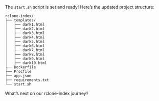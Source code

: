 The `start.sh` script is set and ready! Here’s the updated project structure:

```
rclone-index/
├── templates/
│   ├── dark1.html
│   ├── dark2.html
│   ├── dark3.html
│   ├── dark4.html
│   ├── dark5.html
│   ├── dark6.html
│   ├── dark7.html
│   ├── dark8.html
│   ├── dark9.html
│   ├── dark10.html
├── Dockerfile
├── Procfile
├── app.json
├── requirements.txt
└── start.sh
```

What’s next on our rclone-index journey?
